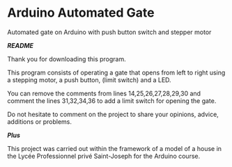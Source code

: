 # Arduino Automated Gate
Automated gate on Arduino with push button switch and stepper motor

***README***

Thank you for downloading this program.

This program consists of operating a gate that opens from left to right using a stepping motor, a
push button, (limit switch) and a LED.

You can remove the comments from lines 14,25,26,27,28,29,30 and comment the lines
31,32,34,36 to add a limit switch for opening the gate.

Do not hesitate to comment on the project to share your opinions, advice, additions or problems.


***Plus***

This project was carried out within the framework of a model of a house in the Lycée Professionnel privé Saint-Joseph for the Arduino course.
